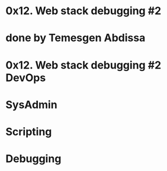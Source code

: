 # 0x12. Web stack debugging #2
# done by Temesgen Abdissa

# 0x12. Web stack debugging #2 DevOps
# SysAdmin
# Scripting
# Debugging 
